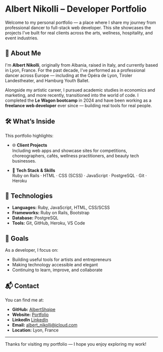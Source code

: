 # Albert Nikolli – Developer Portfolio

Welcome to my personal portfolio — a place where I share my journey from professional dancer to full-stack web developer. This site showcases the projects I've built for real clients across the arts, wellness, hospitality, and event industries.

## 👋 About Me

I'm **Albert Nikolli**, originally from Albania, raised in Italy, and currently based in Lyon, France. For the past decade, I've performed as a professional dancer across Europe — including at the Opéra de Lyon, Tiroler Landestheater, and Hamburg Youth Ballet.

Alongside my artistic career, I pursued academic studies in economics and marketing, and more recently, transitioned into the world of code. I completed the **Le Wagon bootcamp** in 2024 and have been working as a **freelance web developer** ever since — building real tools for real people.

## 🛠 What’s Inside

This portfolio highlights:

- 🌐 **Client Projects**  
  Including web apps and showcase sites for competitions, choreographers, cafés, wellness practitioners, and beauty tech businesses.

- 💼 **Tech Stack & Skills**  
  Ruby on Rails · HTML · CSS (SCSS) · JavaScript · PostgreSQL · Git · Heroku

## 🚀 Technologies

- **Languages:** Ruby, JavaScript, HTML, CSS/SCSS
- **Frameworks:** Ruby on Rails, Bootstrap
- **Database:** PostgreSQL
- **Tools:** Git, GitHub, Heroku, VS Code

## 🎯 Goals

As a developer, I focus on:

- Building useful tools for artists and entrepreneurs
- Making technology accessible and elegant
- Continuing to learn, improve, and collaborate

## 📬 Contact

You can find me at:

- **GitHub:** [AlbertShqipe](https://github.com/AlbertShqipe)  
- **Website:** [Portfolio](https://www.albertnikolli.com)
- **LinkedIn** [LinkedIn](https://www.linkedin.com/in/albert-nikolli-b81554301/)
- **Email:** albert_nikolli@icloud.com
- **Location:** Lyon, France  
---

Thanks for visiting my portfolio — I hope you enjoy exploring my work!
